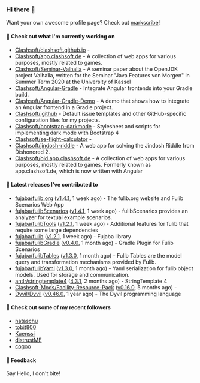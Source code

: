 ### Hi there 👋

Want your own awesome profile page? Check out [markscribe](https://github.com/muesli/markscribe)!

#### 🌱 Check out what I'm currently working on

- [Clashsoft/clashsoft.github.io](https://github.com/Clashsoft/clashsoft.github.io) - 
- [Clashsoft/app.clashsoft.de](https://github.com/Clashsoft/app.clashsoft.de) - A collection of web apps for various purposes, mostly related to games.
- [Clashsoft/Seminar-Valhalla](https://github.com/Clashsoft/Seminar-Valhalla) - A seminar paper about the OpenJDK project Valhalla, written for the Seminar &#34;Java Features von Morgen&#34; in Summer Term 2020 at the University of Kassel
- [Clashsoft/Angular-Gradle](https://github.com/Clashsoft/Angular-Gradle) - Integrate Angular frontends into your Gradle build.
- [Clashsoft/Angular-Gradle-Demo](https://github.com/Clashsoft/Angular-Gradle-Demo) - A demo that shows how to integrate an Angular frontend in a Gradle project.
- [Clashsoft/.github](https://github.com/Clashsoft/.github) - Default issue templates and other GitHub-specific configuration files for my projects.
- [Clashsoft/bootstrap-darkmode](https://github.com/Clashsoft/bootstrap-darkmode) - Stylesheet and scripts for implementing dark mode with Bootstrap 4
- [Clashsoft/se-flight-calculator](https://github.com/Clashsoft/se-flight-calculator) - 
- [Clashsoft/jindosh-riddle](https://github.com/Clashsoft/jindosh-riddle) - A web app for solving the Jindosh Riddle from Dishonored 2.
- [Clashsoft/old.app.clashsoft.de](https://github.com/Clashsoft/old.app.clashsoft.de) - A collection of web apps for various purposes, mostly related to games. Formerly known as app.clashsoft.de, which is now written with Angular

#### 🔭 Latest releases I've contributed to

- [fujaba/fulib.org](https://github.com/fujaba/fulib.org) ([v1.4.1](https://github.com/fujaba/fulib.org/releases/tag/v1.4.1), 1 week ago) - The fulib.org website and Fulib Scenarios Web App
- [fujaba/fulibScenarios](https://github.com/fujaba/fulibScenarios) ([v1.4.1](https://github.com/fujaba/fulibScenarios/releases/tag/v1.4.1), 1 week ago) - fulibScenarios provides an analyzer for textual example scenarios. 
- [fujaba/fulibTools](https://github.com/fujaba/fulibTools) ([v1.2.1](https://github.com/fujaba/fulibTools/releases/tag/v1.2.1), 1 week ago) - Additional features for fulib that require some large dependencies
- [fujaba/fulib](https://github.com/fujaba/fulib) ([v1.2.1](https://github.com/fujaba/fulib/releases/tag/v1.2.1), 1 week ago) - Fujaba library
- [fujaba/fulibGradle](https://github.com/fujaba/fulibGradle) ([v0.4.0](https://github.com/fujaba/fulibGradle/releases/tag/v0.4.0), 1 month ago) - Gradle Plugin for Fulib Scenarios
- [fujaba/fulibTables](https://github.com/fujaba/fulibTables) ([v1.3.0](https://github.com/fujaba/fulibTables/releases/tag/v1.3.0), 1 month ago) - Fulib Tables are the model query and transformation mechanisms provided by Fulib.
- [fujaba/fulibYaml](https://github.com/fujaba/fulibYaml) ([v1.3.0](https://github.com/fujaba/fulibYaml/releases/tag/v1.3.0), 1 month ago) - Yaml serialization for fulib object models. Used for storage and communication.
- [antlr/stringtemplate4](https://github.com/antlr/stringtemplate4) ([4.3.1](https://github.com/antlr/stringtemplate4/releases/tag/4.3.1), 2 months ago) - StringTemplate 4
- [Clashsoft-Mods/Facility-Resource-Pack](https://github.com/Clashsoft-Mods/Facility-Resource-Pack) ([v0.16.0](https://github.com/Clashsoft-Mods/Facility-Resource-Pack/releases/tag/v0.16.0), 5 months ago) - 
- [Dyvil/Dyvil](https://github.com/Dyvil/Dyvil) ([v0.46.0](https://github.com/Dyvil/Dyvil/releases/tag/v0.46.0), 1 year ago) - The Dyvil programming language

#### 👯 Check out some of my recent followers

- [nataschu](https://github.com/nataschu)
- [tobit800](https://github.com/tobit800)
- [Kuenssi](https://github.com/Kuenssi)
- [distrustME](https://github.com/distrustME)
- [cogoo](https://github.com/cogoo)

#### 💬 Feedback

Say Hello, I don't bite!
